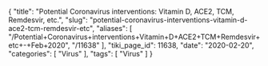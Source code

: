 {
    "title": "Potential Coronavirus interventions: Vitamin D, ACE2,  TCM, Remdesvir, etc.",
    "slug": "potential-coronavirus-interventions-vitamin-d-ace2-tcm-remdesvir-etc",
    "aliases": [
        "/Potential+Coronavirus+interventions+Vitamin+D+ACE2+TCM+Remdesvir+etc+-+Feb+2020",
        "/11638"
    ],
    "tiki_page_id": 11638,
    "date": "2020-02-20",
    "categories": [
        "Virus"
    ],
    "tags": [
        "Virus"
    ]
}